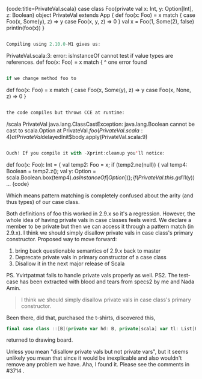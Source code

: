 {code:title=PrivateVal.scala}
case class Foo(private val x: Int, y: Option[Int], z: Boolean)
object PrivateVal extends App {
  def foo(x: Foo) = x match {
    case Foo(x, Some(y), z) => y
    case Foo(x, y, z) => 0
  }
  val x = Foo(1, Some(2), false)
  println(foo(x))
}
```scala

Compiling using 2.10.0-M1 gives us:
```
PrivateVal.scala:3: error: isInstanceOf cannot test if value types are references.
  def foo(x: Foo) = x match {
                      ^
one error found
```scala

if we change method foo to
```
def foo(x: Foo) = x match {
  case Foo(x, Some(y), z) => y
  case Foo(x, None, z) => 0
}
```scala

the code compiles but throws CCE at runtime:
```
/scala PrivateVal
java.lang.ClassCastException: java.lang.Boolean cannot be cast to scala.Option
	at PrivateVal$.foo(PrivateVal.scala:4)
	at PrivateVal$delayedInit$body.apply(PrivateVal.scala:9)
```scala

Ouch! If you compile it with -Xprint:cleanup you'll notice:
```
def foo(x: Foo): Int = {
      <synthetic> val temp2: Foo = x;
      if (temp2.ne(null))
        {
          <synthetic> val temp4: Boolean = temp2.z();
          val y: Option = scala.Boolean.box(temp4).$asInstanceOf[Option]();
          if (PrivateVal.this.gd1$1(y))
...
{code}

Which means pattern matching is completely confused about the arity (and thus types) of our case class.

Both definitions of foo this worked in 2.9.x so it's a regression. However, the whole idea of having private vals in case classes feels weird. We declare a member to be private but then we can access it through a pattern match (in 2.9.x). I think we should simply disallow private vals in case class's primary constructor. Proposed way to move forward:
1. bring back questionable semantics of 2.9.x back to master
2. Deprecate private vals in primary constructor of a case class
3. Disallow it in the next major release of Scala

PS. Yvirtpatmat fails to handle private vals properly as well.
PS2. The test-case has been extracted with blood and tears from specs2 by me and Nada Amin.
> I think we should simply disallow private vals in case class's primary constructor.

Been there, did that, purchased the t-shirts, discovered this,
```scala
final case class ::[B](private var hd: B, private[scala] var tl: List[B]) extends List[B]
```
returned to drawing board.

Unless you mean "disallow private vals but not private vars", but it seems unlikely you mean that since it would be inexplicable and also wouldn't remove any problem we have.
Aha, I found it.  Please see the comments in #3714 .  
